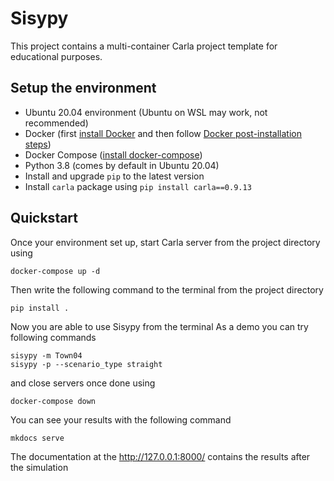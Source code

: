 # Sisypy

This project contains a multi-container Carla project template for educational purposes.


## Setup the environment

- Ubuntu 20.04 environment (Ubuntu on WSL may work, not recommended)
- Docker (first [install Docker](https://docs.docker.com/engine/install/ubuntu/#install-using-the-repository) and then follow [Docker post-installation steps](https://docs.docker.com/engine/install/linux-postinstall/))
- Docker Compose ([install docker-compose](https://docs.docker.com/compose/install/))
- Python 3.8 (comes by default in Ubuntu 20.04)
- Install and upgrade `pip` to the latest version 
- Install `carla` package using `pip install carla==0.9.13`

## Quickstart

Once your environment set up, start Carla server from the project directory using

```
docker-compose up -d 
```

Then write the following command to the terminal from the project directory

```
pip install .
```  

Now you are able to use Sisypy from the terminal 
As a demo you can try following commands

```
sisypy -m Town04
sisypy -p --scenario_type straight
```


and close servers once done using

```
docker-compose down
```

You can see your results with the following command

```
mkdocs serve
```

The documentation at the http://127.0.0.1:8000/ contains the results after the simulation
